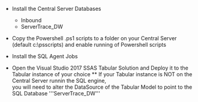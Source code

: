 * Install the Central Server Databases
  * Inbound
  * ServerTrace_DW

* Copy the Powershell .ps1 scripts to a folder on your Central Server (default c:\psscripts) and enable running of Powershell scripts

* Install the SQL Agent Jobs

* Open the Visual Studio 2017 SSAS Tabular Solution and Deploy it to the Tabular instance of your choice
** If your Tabular instance is NOT on the Central Server runnin the SQL engine, <br>
you will need to alter the DataSource of the Tabular Model to point to the SQL Database '''ServerTrace_DW'''
